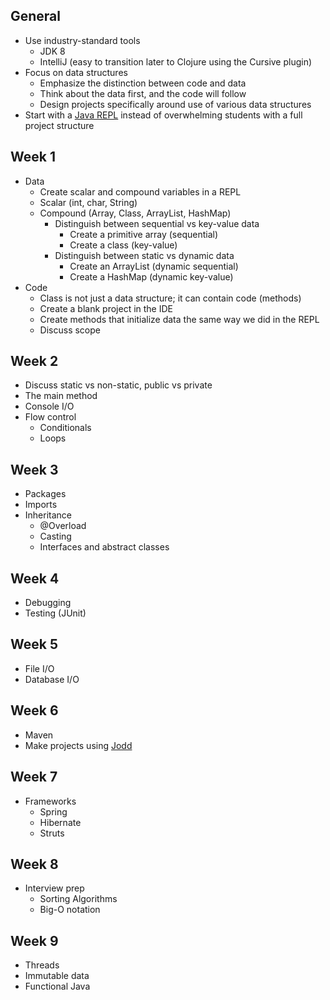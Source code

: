 ## General

* Use industry-standard tools
  * JDK 8
  * IntelliJ (easy to transition later to Clojure using the Cursive plugin)
* Focus on data structures
  * Emphasize the distinction between code and data
  * Think about the data first, and the code will follow
  * Design projects specifically around use of various data structures
* Start with a [Java REPL](http://www.javarepl.com) instead of overwhelming students with a full project structure

## Week 1

* Data
  * Create scalar and compound variables in a REPL
  * Scalar (int, char, String)
  * Compound (Array, Class, ArrayList, HashMap)
    * Distinguish between sequential vs key-value data
      * Create a primitive array (sequential)
      * Create a class (key-value)
    * Distinguish between static vs dynamic data
      * Create an ArrayList (dynamic sequential)
      * Create a HashMap (dynamic key-value)
* Code
  * Class is not just a data structure; it can contain code (methods)
  * Create a blank project in the IDE
  * Create methods that initialize data the same way we did in the REPL
  * Discuss scope

## Week 2

* Discuss static vs non-static, public vs private
* The main method
* Console I/O
* Flow control
  * Conditionals
  * Loops

## Week 3

* Packages
* Imports
* Inheritance
  * @Overload
  * Casting
  * Interfaces and abstract classes

## Week 4

* Debugging
* Testing (JUnit)

## Week 5

* File I/O
* Database I/O

## Week 6

* Maven
* Make projects using [Jodd](http://jodd.org/)

## Week 7

* Frameworks
  * Spring
  * Hibernate
  * Struts

## Week 8

* Interview prep
  * Sorting Algorithms
  * Big-O notation

## Week 9

* Threads
* Immutable data
* Functional Java
